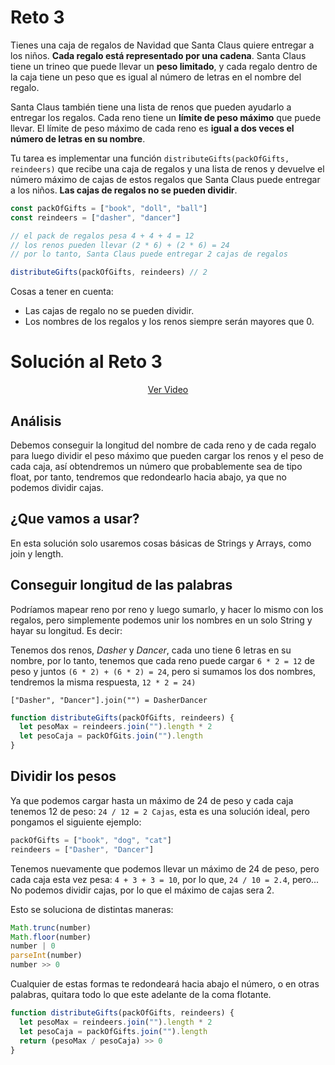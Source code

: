 # Reto 3

Tienes una caja de regalos de Navidad que Santa Claus quiere entregar a los niños. **Cada regalo está representado por una cadena**. Santa Claus tiene un trineo que puede llevar un **peso limitado**, y cada regalo dentro de la caja tiene un peso que es igual al número de letras en el nombre del regalo.

Santa Claus también tiene una lista de renos que pueden ayudarlo a entregar los regalos. Cada reno tiene un **límite de peso máximo** que puede llevar. El límite de peso máximo de cada reno es **igual a dos veces el número de letras en su nombre**.

Tu tarea es implementar una función `distributeGifts(packOfGifts, reindeers)` que recibe una caja de regalos y una lista de renos y devuelve el número máximo de cajas de estos regalos que Santa Claus puede entregar a los niños. **Las cajas de regalos no se pueden dividir**.

```js
const packOfGifts = ["book", "doll", "ball"]
const reindeers = ["dasher", "dancer"]

// el pack de regalos pesa 4 + 4 + 4 = 12
// los renos pueden llevar (2 * 6) + (2 * 6) = 24
// por lo tanto, Santa Claus puede entregar 2 cajas de regalos

distributeGifts(packOfGifts, reindeers) // 2
```

Cosas a tener en cuenta:

 - Las cajas de regalo no se pueden dividir.
 - Los nombres de los regalos y los renos siempre serán mayores que 0.

# Solución al Reto 3

<div align="center">
  <a href="https://youtu.be/rCFlRQHvTQ8">Ver Video</a>
</div>

## Análisis

Debemos conseguir la longitud del nombre de cada reno y de cada regalo para luego dividir el peso máximo que pueden cargar los renos y el peso de cada caja, así obtendremos un número que probablemente sea de tipo float, por tanto, tendremos que redondearlo hacia abajo, ya que no podemos dividir cajas.

## ¿Que vamos a usar? 

En esta solución solo usaremos cosas básicas de Strings y Arrays, como join y length.

## Conseguir longitud de las palabras

Podríamos mapear reno por reno y luego sumarlo, y hacer lo mismo con los regalos, pero simplemente podemos unir los nombres en un solo String y hayar su longitud. Es decir:

Tenemos dos renos, *Dasher* y *Dancer*, cada uno tiene 6 letras en su nombre, por lo tanto, tenemos que cada reno puede cargar `6 * 2 = 12` de peso y juntos `(6 * 2) + (6 * 2) = 24`, pero si sumamos los dos nombres, tendremos la misma respuesta, `12 * 2 = 24)`

`["Dasher", "Dancer"].join("") = DasherDancer`

```js
function distributeGifts(packOfGifts, reindeers) {
  let pesoMax = reindeers.join("").length * 2
  let pesoCaja = packOfGits.join("").length
}
```

## Dividir los pesos

Ya que podemos cargar hasta un máximo de 24 de peso y cada caja tenemos 12 de peso: `24 / 12 = 2 Cajas`, esta es una solución ideal, pero pongamos el siguiente ejemplo: 

```js
packOfGifts = ["book", "dog", "cat"]
reindeers = ["Dasher", "Dancer"]
```

Tenemos nuevamente que podemos llevar un máximo de 24 de peso, pero cada caja esta vez pesa: `4 + 3 + 3 = 10`, por lo que, `24 / 10 = 2.4`, pero... No podemos dividir cajas, por lo que el máximo de cajas sera 2.

Esto se soluciona de distintas maneras:

```js
Math.trunc(number)
Math.floor(number)
number | 0
parseInt(number)
number >> 0
```

Cualquier de estas formas te redondeará hacia abajo el número, o en otras palabras, quitara todo lo que este adelante de la coma flotante.

```js
function distributeGifts(packOfGifts, reindeers) {
  let pesoMax = reindeers.join("").length * 2
  let pesoCaja = packOfGifts.join("").length
  return (pesoMax / pesoCaja) >> 0
}
```
